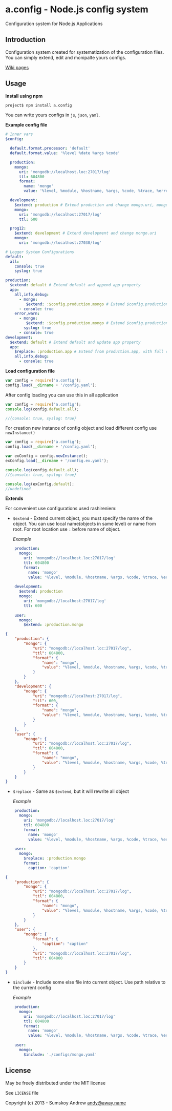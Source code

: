 a.config - Node.js config system
========

Configuration system for Node.js Applications

Introduction
---------------------------------------

Configuration system created for systematization of the configuration files. You can simply extend, edit and monipalte yours configs.

[Wiki pages](https://github.com/a696385/a.config/wiki "Wiki")

Usage
---------------------------------------
**Install using npm**
```bash
project$ npm install a.config
```

You can write yours configs in `js`, `json`, `yaml`.

**Example config file**
```yaml
# Inner vars
$config:

  default.format.processor: 'default'
  default.format.value: '%level %date %args %code'

  production:
    mongo:
      uri: 'mongodb://localhost.loc:27017/log'
      ttl: 604800
      format:
        name: 'mongo'
        value: '%level, %module, %hostname, %args, %code, %trace, %errors'

  development:
    $extend: production # Extend production and change mongo.uri, mongo.ttl
    mongo:
      uri: 'mongodb://localhost:27017/log'
      ttl: 600

  prog12:
    $extend: development # Extend development and change mongo.uri
    mongo:
      uri: 'mongodb://localhost:27030/log'

# Logger System Configurations
default:
  all:
    console: true
    syslog: true

production:
  $extend: default # Extend default and append app property
  app:
    all,info,debug:
      - mongo:
         $extend: :$config.production.mongo # Extend $config.production.mongo
      - console: true
    error,warn:
      - mongo:
         $extend: :$config.production.mongo # Extend $config.production.mongo
        syslog: true
      - console: true
development:
  $extend: default # Extend default and update app property
  app:
    $replace: :production.app # Extend from production.app, with full change same properties
    all,info,debug:
      - console: true  
```

**Load configuration file**
```javascript
var config = require('a.config');
config.load(__dirname + '/config.yaml');
```
After config loading you can use this in all application
```javascript
var config = require('a.config');
console.log(config.default.all);

//{console: true, syslog: true}
```
For creation new instance of config object and load different config use `newInstance()`
```javascript
var config = require('a.config');
config.load(__dirname + '/config.yaml');

var exConfig = config.newInstance();
exConfig.load(__dirname + '/config.ex.yaml');

console.log(config.default.all);
//{console: true, syslog: true}

console.log(exConfig.default);
//undefined
```
**Extends**


For convenient use configurations used rashireniem:

* `$extend` - Extend current object, you must specify the name of the object. You can use local name(objects in same level) or name from root. For root location use `:` before name of object.
    
    *Example*
```yaml
	production:
	  mongo:
	    uri: 'mongodb://localhost.loc:27017/log'
	    ttl: 604800
	    format:
	      name: 'mongo'
	      value: '%level, %module, %hostname, %args, %code, %trace, %errors'
	
	development:
	  $extend: production
	  mongo:
	    uri: 'mongodb://localhost:27017/log'
	    ttl: 600
	
	user:
	  mongo:
	    $extend: :production.mongo
```
```json
{
    "production": {
        "mongo": {
            "uri": "mongodb://localhost.loc:27017/log",
            "ttl": 604800,
            "format": {
                "name": "mongo",
                "value": "%level, %module, %hostname, %args, %code, %trace, %errors"
            }
        }
    },
    "development": {
        "mongo": {
            "uri": "mongodb://localhost:27017/log",
            "ttl": 600,
            "format": {
                "name": "mongo",
                "value": "%level, %module, %hostname, %args, %code, %trace, %errors"
            }
        }
    },
    "user": {
        "mongo": {
            "uri": "mongodb://localhost.loc:27017/log",
            "ttl": 604800,
            "format": {
                "name": "mongo",
                "value": "%level, %module, %hostname, %args, %code, %trace, %errors"
            }
        }
    }
}
```

* `$replace` - Same as `$extend`, but it will rewrite all object
    
    *Example*
```yaml
	production:
	  mongo:
	    uri: 'mongodb://localhost.loc:27017/log'
	    ttl: 604800
	    format:
	      name: 'mongo'
	      value: '%level, %module, %hostname, %args, %code, %trace, %errors'
	
	user:
	  mongo:
	    $replace: :production.mongo
	    format:
	      caption: 'caption'
```
```json
{
    "production": {
        "mongo": {
            "uri": "mongodb://localhost.loc:27017/log",
            "ttl": 604800,
            "format": {
                "name": "mongo",
                "value": "%level, %module, %hostname, %args, %code, %trace, %errors"
            }
        }
    },
    "user": {
        "mongo": {
            "format": {
                "caption": "caption"
            },
            "uri": "mongodb://localhost.loc:27017/log",
            "ttl": 604800
        }
    }
}
```

* `$include` - Include some else file into current object. Use path relative to the current config
    
    *Example*
```yaml
	production:
	  mongo:
	    uri: 'mongodb://localhost.loc:27017/log'
	    ttl: 604800
	    format:
	      name: 'mongo'
	      value: '%level, %module, %hostname, %args, %code, %trace, %errors'
	
	user:
	  mongo:
	    $include: './configs/mongo.yaml'
```


License
---------------------------------------

May be freely distributed under the MIT license

See `LICENSE` file

Copyright (c) 2013 - Sumskoy Andrew <andy@away.name>
